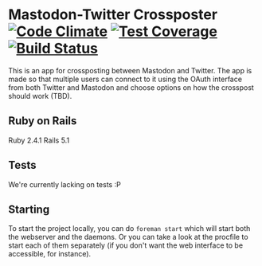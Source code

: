# Mastodon-Twitter Crossposter [![Code Climate](https://codeclimate.com/github/renatolond/mastodon-twitter-poster/badges/gpa.svg)](https://codeclimate.com/github/renatolond/mastodon-twitter-poster) [![Test Coverage](https://codeclimate.com/github/renatolond/mastodon-twitter-poster/badges/coverage.svg)](https://codeclimate.com/github/renatolond/mastodon-twitter-poster/coverage) [![Build Status](https://travis-ci.org/renatolond/mastodon-twitter-poster.svg?branch=master)](https://travis-ci.org/renatolond/mastodon-twitter-poster)

This is an app for crossposting between Mastodon and Twitter. The app is made so that multiple users can connect to it using the OAuth interface from both Twitter and Mastodon and choose options on how the crosspost should work (TBD).

## Ruby on Rails

Ruby 2.4.1
Rails 5.1

## Tests

We're currently lacking on tests :P

## Starting
To start the project locally, you can do `foreman start` which will start both the webserver and the daemons. Or you can take a look at the procfile to start each of them separately (if you don't want the web interface to be accessible, for instance).
